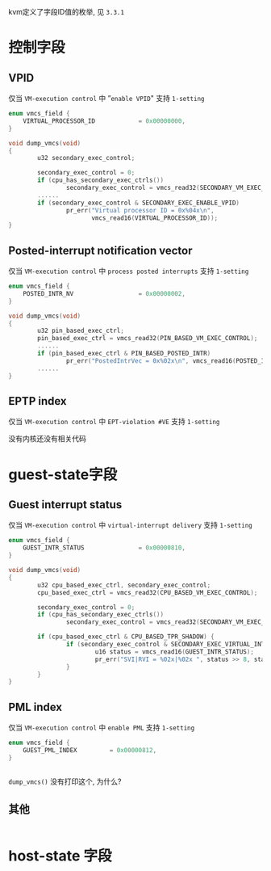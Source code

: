 
kvm定义了字段ID值的枚举, 见 `3.3.1`

# 控制字段

## VPID

仅当 `VM-execution control` 中 ”`enable VPID`" 支持 `1-setting`

```cpp
enum vmcs_field {
    VIRTUAL_PROCESSOR_ID            = 0x00000000,
}
```

```cpp
void dump_vmcs(void)
{
        u32 secondary_exec_control;

        secondary_exec_control = 0;
        if (cpu_has_secondary_exec_ctrls())
                secondary_exec_control = vmcs_read32(SECONDARY_VM_EXEC_CONTROL);
        ......
        if (secondary_exec_control & SECONDARY_EXEC_ENABLE_VPID)
                pr_err("Virtual processor ID = 0x%04x\n",
                       vmcs_read16(VIRTUAL_PROCESSOR_ID));
}
```

## Posted-interrupt notification vector

仅当 `VM-execution control` 中 `process posted interrupts` 支持 `1-setting`

```cpp
enum vmcs_field {
    POSTED_INTR_NV                  = 0x00000002,
}
```

```cpp
void dump_vmcs(void)
{
        u32 pin_based_exec_ctrl;
        pin_based_exec_ctrl = vmcs_read32(PIN_BASED_VM_EXEC_CONTROL);
        ......
        if (pin_based_exec_ctrl & PIN_BASED_POSTED_INTR)
                pr_err("PostedIntrVec = 0x%02x\n", vmcs_read16(POSTED_INTR_NV))
        ......
}
```

## EPTP index

仅当 `VM-execution control` 中 `EPT-violation #VE` 支持 `1-setting`

没有内核还没有相关代码

# guest-state字段

## Guest interrupt status

仅当 `VM-execution control` 中 `virtual-interrupt delivery` 支持 `1-setting`

```cpp
enum vmcs_field {
    GUEST_INTR_STATUS               = 0x00000810,
}
```

```cpp
void dump_vmcs(void)
{
        u32 cpu_based_exec_ctrl, secondary_exec_control;
        cpu_based_exec_ctrl = vmcs_read32(CPU_BASED_VM_EXEC_CONTROL);

        secondary_exec_control = 0;
        if (cpu_has_secondary_exec_ctrls())
                secondary_exec_control = vmcs_read32(SECONDARY_VM_EXEC_CONTROL);

        if (cpu_based_exec_ctrl & CPU_BASED_TPR_SHADOW) {
                if (secondary_exec_control & SECONDARY_EXEC_VIRTUAL_INTR_DELIVERY) {
                        u16 status = vmcs_read16(GUEST_INTR_STATUS);
                        pr_err("SVI|RVI = %02x|%02x ", status >> 8, status & 0xff);
                }
        }
}
```

## PML index

仅当 `VM-execution control` 中 `enable PML` 支持 `1-setting`

```cpp
enum vmcs_field {
    GUEST_PML_INDEX         = 0x00000812,
}
```

```cpp

```

`dump_vmcs()` 没有打印这个, 为什么?

## 其他

```cpp

```

# host-state 字段

